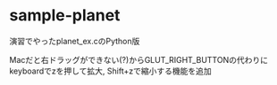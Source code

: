# sample-planet

演習でやったplanet_ex.cのPython版

Macだと右ドラッグができない(?)からGLUT_RIGHT_BUTTONの代わりにkeyboardでzを押して拡大, Shift+zで縮小する機能を追加